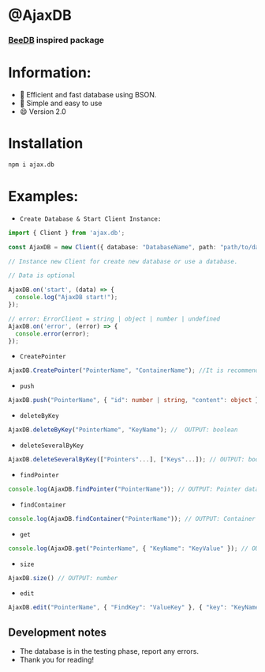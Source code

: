 # @AjaxDB
### [BeeDB](https://github.com/theMarzon/BeeDB) inspired package
# Information:
- :wrench: Efficient and fast database using BSON.
- :butterfly: Simple and easy to use
- :smile: Version 2.0

# Installation
```sh
npm i ajax.db
```

# Examples:
- `Create Database & Start Client Instance:`
```ts
import { Client } from 'ajax.db';

const AjaxDB = new Client({ database: "DatabaseName", path: "path/to/databases" });

// Instance new Client for create new database or use a database.

// Data is optional

AjaxDB.on('start', (data) => {
  console.log("AjaxDB start!");
});

// error: ErrorClient = string | object | number | undefined
AjaxDB.on('error', (error) => {
  console.error(error);  
});
```
- `CreatePointer`
```ts
AjaxDB.CreatePointer("PointerName", "ContainerName"); //It is recommended to put everything together
```
- `push`
```ts
AjaxDB.push("PointerName", { "id": number | string, "content": object }, AUTO_INCREMENT: boolean); // If AUTO_INCREMENT is true it is not necessary to declare the id, content is required 
```
- `deleteByKey`
```ts
AjaxDB.deleteByKey("PointerName", "KeyName"); //  OUTPUT: boolean
```
- `deleteSeveralByKey`
```ts
AjaxDB.deleteSeveralByKey(["Pointers"...], ["Keys"...]); // OUTPUT: boolean
```
- `findPointer`
```ts
console.log(AjaxDB.findPointer("PointerName")); // OUTPUT: Pointer data
```
- `findContainer`
```ts
console.log(AjaxDB.findContainer("PointerName")); // OUTPUT: Container data
```
- `get`
```ts
console.log(AjaxDB.get("PointerName", { "KeyName": "KeyValue" }); // OUTPUT: key data
```
- `size`
```ts
AjaxDB.size() // OUTPUT: number
```
- `edit`
```ts
AjaxDB.edit("PointerName", { "FindKey": "ValueKey" }, { "key": "KeyName", "value": "ValueForKey" });
```

## Development notes
- The database is in the testing phase, report any errors.
- Thank you for reading!
